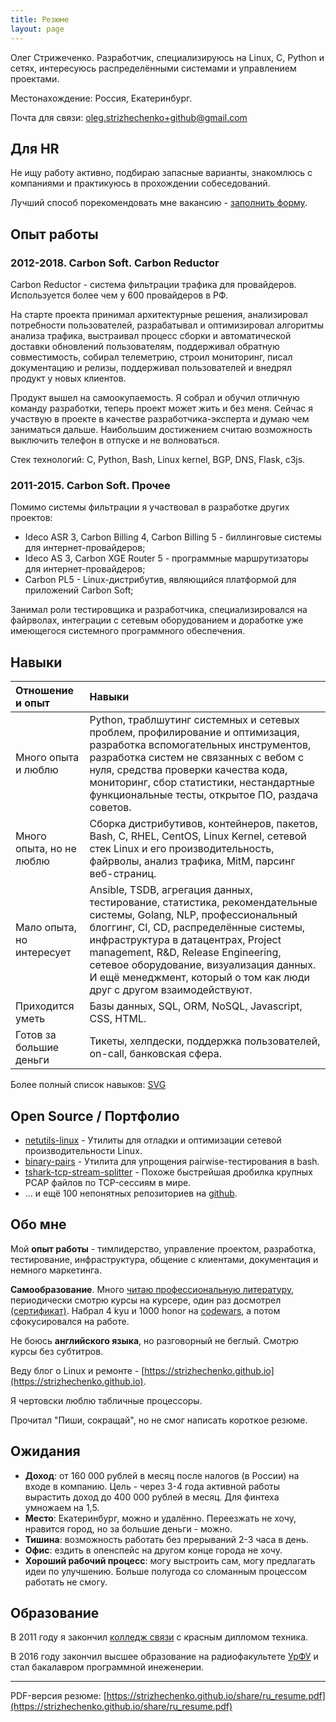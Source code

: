 ```yaml
---
title: Резюме
layout: page
---
```


Олег Стрижеченко. Разработчик, специализируюсь на Linux, C, Python и сетях, интересуюсь распределёнными системами и управлением проектами.

Местонахождение: Россия, Екатеринбург.

Почта для связи: oleg.strizhechenko+github@gmail.com

## Для HR

Не ищу работу активно, подбираю запасные варианты, знакомлюсь с компаниями и практикуюсь в прохождении собеседований.

Лучший способ порекомендовать мне вакансию - [заполнить форму](https://docs.google.com/forms/d/e/1FAIpQLSe0OenKaXI82AlxPAgIH-iA9EUNBYhFzwJjvyIa8GoNwuGtzw/viewform?vc=0&c=0&w=1).

## Опыт работы

### 2012-2018. Carbon Soft. Carbon Reductor

Carbon Reductor - система фильтрации трафика для провайдеров. Используется более чем у 600 провайдеров в РФ.

На старте проекта принимал архитектурные решения, анализировал потребности пользователей, разрабатывал и оптимизировал алгоритмы анализа трафика, выстраивал процесс сборки и автоматической доставки обновлений пользователям, поддерживал обратную совместимость, собирал телеметрию, строил мониторинг, писал документацию и релизы, поддерживал пользователей и внедрял продукт у новых клиентов.

Продукт вышел на самоокупаемость. Я собрал и обучил отличную команду разработки, теперь проект может жить и без меня. Сейчас я участвую в проекте в качестве разработчика-эксперта и думаю чем заниматься дальше. Наибольшим достижением считаю возможность выключить телефон в отпуске и не волноваться.

Стек технологий: C, Python, Bash, Linux kernel, BGP, DNS, Flask, c3js.

### 2011-2015. Carbon Soft. Прочее

Помимо системы фильтрации я участвовал в разработке других проектов:

- Ideco ASR 3, Carbon Billing 4, Carbon Billing 5 - биллинговые системы для интернет-провайдеров;
- Ideco AS 3, Carbon XGE Router 5 - программные маршрутизаторы для интернет-провайдеров;
- Carbon PL5 - Linux-дистрибутив, являющийся платформой для приложений Carbon Soft;

Занимал роли тестировщика и разработчика, специализировался на файрволах, интеграции с сетевым оборудованием и доработке уже имеющегося системного программного обеспечения.

## Навыки

| Отношение и опыт | Навыки |
| :---- | :---- |
| Много опыта и люблю | Python, траблшутинг системных и сетевых проблем, профилирование и оптимизация, разработка вспомогательных инструментов, разработка систем не связанных с вебом с нуля, средства проверки качества кода, мониторинг, сбор статистики, нестандартные функциональные тесты, открытое ПО, раздача советов. |
| Много опыта, но не люблю | Сборка дистрибутивов, контейнеров, пакетов, Bash, C, RHEL, CentOS, Linux Kernel, сетевой стек Linux и его производительность, файрволы, анализ трафика, MitM, парсинг веб-страниц. |
| Мало опыта, но интересует | Ansible, TSDB, агрегация данных, тестирование, статистика, рекомендательные системы, Golang, NLP, профессиональный блоггинг, CI, CD, распределённые системы, инфраструктура в датацентрах, Project management, R&D, Release Engineering, сетевое оборудование, визуализация данных. И ещё менеджмент, который о том как люди друг с другом взаимодействуют. |
| Приходится уметь | Базы данных, SQL, ORM, NoSQL, Javascript, CSS, HTML. |
| Готов за большие деньги | Тикеты, хелпдески, поддержка пользователей, on-call, банковская сфера. |

Более полный список навыков: [SVG](/images/my-skills.svg)

## Open Source / Портфолио

- [netutils-linux](https://github.com/strizhechenko/netutils-linux) - Утилиты для отладки и оптимизации сетевой производительности Linux.
- [binary-pairs](https://github.com/strizhechenko/binary-pairs) - Утилита для упрощения pairwise-тестирования в bash.
- [tshark-tcp-stream-splitter](https://github.com/strizhechenko/tshark-tcp-stream-splitter) - Похоже быстрейшая дробилка крупных PCAP файлов по TCP-сессиям в мире.
- ... и ещё 100 непонятных репозиториев на [github](https://github.com/strizhechenko).

## Обо мне

Мой **опыт работы** - тимлидерство, управление проектом, разработка, тестирование, инфраструктура, общение с клиентами, документация и немного маркетинга.

**Самообразование**. Много [читаю профессиональную литературу](https://strizhechenko.github.io/2017/06/30/programming-books.html), периодически смотрю курсы на курсере, один раз досмотрел [(сертификат)](http://coursera.org/api/certificate.v1/pdf/4DHY7WQBMT25). Набрал 4 kyu и 1000 honor на [codewars](https://www.codewars.com/users/strizhechenko), а потом сфокусировался на работе.

Не боюсь **английского языка**, но разговорный не беглый. Cмотрю курсы без субтитров.

Веду блог о Linux и ремонте - [https://strizhechenko.github.io](https://strizhechenko.github.io).

Я чертовски люблю табличные процессоры.

Прочитал "Пиши, сокращай", но не смог написать короткое резюме.

## Ожидания

- **Доход**: от 160 000 рублей в месяц после налогов (в России) на входе в компанию. Цель - через 3-4 года активной работы вырастить доход до 400 000 рублей в месяц. Для финтеха умножаем на 1,5.
- **Место**: Екатеринбург, можно и удалённо. Переезжать не хочу, нравится город, но за большие деньги - можно.
- **Тишина**: возможность работать без прерываний 2-3 часа в день.
- **Офис**: ездить в опенспейс на другом конце города не хочу.
- **Хороший рабочий процесс**: могу выстроить сам, могу предлагать идеи по улучшению. Больше полугода со сломанным процессом работать не смогу.

## Образование

В 2011 году я закончил [колледж связи](http://uisi.ru/) с красным дипломом техника.

В 2016 году закончил высшее образование на радиофакультете [УрФУ](http://urfu.ru/) и стал бакалавром программной инеженерии.

----

PDF-версия резюме: [https://strizhechenko.github.io/share/ru_resume.pdf](https://strizhechenko.github.io/share/ru_resume.pdf)
